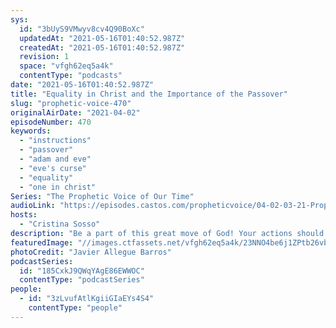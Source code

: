 ```yaml
---
sys:
  id: "3bUyS9VMwyv8cv4Q90BoXc"
  updatedAt: "2021-05-16T01:40:52.987Z"
  createdAt: "2021-05-16T01:40:52.987Z"
  revision: 1
  space: "vfgh62eq5a4k"
  contentType: "podcasts"
date: "2021-05-16T01:40:52.987Z"
title: "Equality in Christ and the Importance of the Passover"
slug: "prophetic-voice-470"
originalAirDate: "2021-04-02"
episodeNumber: 470
keywords:
  - "instructions"
  - "passover"
  - "adam and eve"
  - "eve's curse"
  - "equality"
  - "one in christ"
Series: "The Prophetic Voice of Our Time"
audioLink: "https://episodes.castos.com/propheticvoice/04-02-03-21-Prophetic-Voice-of-our-Time-[mixdown]-01.mp3"
hosts:
  - "Cristina Sosso"
description: "Be a part of this great move of God! Your actions should align with your faith. Spend time with Him, and do not wrong or take advantage of others. Learn about the importance of the Passover, and how we are all equal in Him. God is no respecter of persons."
featuredImage: "//images.ctfassets.net/vfgh62eq5a4k/23NNO4be6j1ZPtb26vb2iy/94826068bb6d97774ba28b55bba495f8/javier-allegue-barros-i5Kx0P8A0d4-unsplash__1_.jpg"
photoCredit: "Javier Allegue Barros"
podcastSeries:
  id: "185CxkJ9QWqYAgE86EWWOC"
  contentType: "podcastSeries"
people:
  - id: "3zLvufAtlKgiiGIaEYs4S4"
    contentType: "people"
---
```

